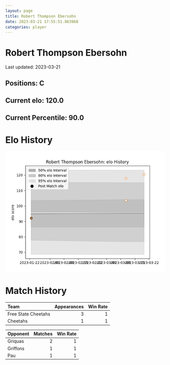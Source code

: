```yaml
---  
layout: page  
title: Robert Thompson Ebersohn  
date: 2023-03-21 17:55:51.863968  
categories: player  
---
```

# Robert Thompson Ebersohn


Last updated: 2023-03-21
## Positions: C

## Current elo: 120.0

## Current Percentile: 90.0

# Elo History


![elo history](history_RobertThompsonEbersohn.png)
# Match History


| Team                |   Appearances |   Win Rate |
|:--------------------|--------------:|-----------:|
| Free State Cheetahs |             3 |          1 |
| Cheetahs            |             1 |          1 |

| Opponent   |   Matches |   Win Rate |
|:-----------|----------:|-----------:|
| Griquas    |         2 |          1 |
| Griffons   |         1 |          1 |
| Pau        |         1 |          1 |
